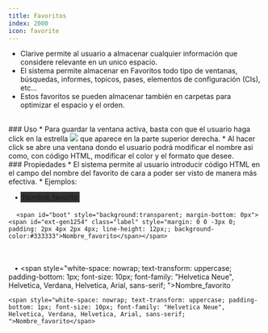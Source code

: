 ```yaml
---
title: Favoritos
index: 2000
icon: favorite
---
```

* Clarive permite al usuario a almacenar cualquier información que considere relevante en un unico espacio.
* El sistema permite almacenar en Favoritos todo tipo de ventanas, búsquedas, informes, topicos, pases, elementos de configuración (CIs), etc...
* Estos favoritos se pueden almacenar también en carpetas para optimizar el espacio y el orden.

<br />
### Uso
* Para guardar la ventana activa, basta con que el usuario haga click en la estrella <img src="/static/images/icons/favorite.png" /> que aparece en la parte superior derecha. 
* Al hacer click se abre una ventana dondo el usuario podrá modificar el nombre asi como, con código HTML, modificar el color y el formato que desee. 

<br />
### Propiedades
* El sistema permite al usuario introducir código HTML en el campo del nombre del favorito de cara a poder ser visto de manera más efectiva. 
* Ejemplos: <br />

&nbsp; &nbsp;• <span id="boot" style="background:transparent; margin-bottom: 0px"><span id="ext-gen1254" class="label" style="margin: 0 0 -3px 0; padding: 2px 4px 2px 4px; line-height: 12px;; background-color:#333333">Nombre_favorito</span></span>
<br /><br />
&nbsp; &nbsp; `<span id="boot" style="background:transparent; margin-bottom: 0px"><span id="ext-gen1254" class="label" style="margin: 0 0 -3px 0; padding: 2px 4px 2px 4px; line-height: 12px;; background-color:#333333">Nombre_favorito</span></span>`

<br /><br />
&nbsp; &nbsp;• <span style="white-space: nowrap; text-transform: uppercase; padding-bottom: 1px; font-size: 10px; font-family: "Helvetica Neue", Helvetica, Verdana, Helvetica, Arial, sans-serif; ">Nombre_favorito</span>

`<span style="white-space: nowrap; text-transform: uppercase; padding-bottom: 1px; font-size: 10px; font-family: "Helvetica Neue", Helvetica, Verdana, Helvetica, Arial, sans-serif; ">Nombre_favorito</span>`